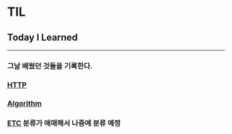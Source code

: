 # TIL
## Today I Learned

<hr/>

### 그날 배웠던 것들을 기록한다. 

### [HTTP](/HTTP)
### [Algorithm](/Algorithm)
### [ETC](/ETC) 분류가 애매해서 나중에 분류 예정

